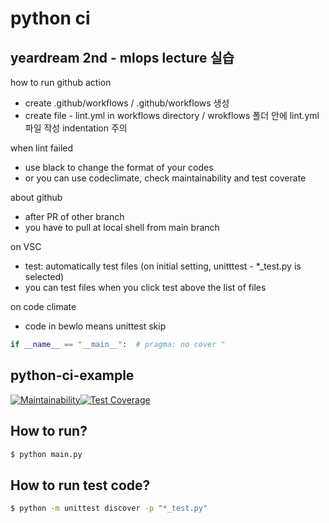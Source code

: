 # python ci 
## yeardream 2nd - mlops lecture 실습

how to run github action
- create .github/workflows / .github/workflows 생성
- create file - lint.yml in workflows directory / wrokflows 폴더 안에 lint.yml 파일 작성
    indentation 주의 

when lint failed
- use black to change the format of your codes
- or you can use codeclimate, check maintainability and test coverate

about github
- after PR of other branch
- you have to pull at local shell from main branch 

on VSC
- test: automatically test files (on initial setting, unitttest - *_test.py is selected)
- you can test files when you click test above the list of files

on code climate
- code in bewlo means unittest skip
```python
if __name__ == "__main__":  # pragma: no cover " 
``` 
    

## python-ci-example

[![Maintainability](https://api.codeclimate.com/v1/badges/86d84e5077181b241ef9/maintainability)](https://codeclimate.com/github/Rum-j/python_ci_example/maintainability)[![Test Coverage](https://api.codeclimate.com/v1/badges/86d84e5077181b241ef9/test_coverage)](https://codeclimate.com/github/Rum-j/python_ci_example/test_coverage)



## How to run?

```sh
$ python main.py
```

## How to run test code?

```sh
$ python -m unittest discover -p "*_test.py"
```
